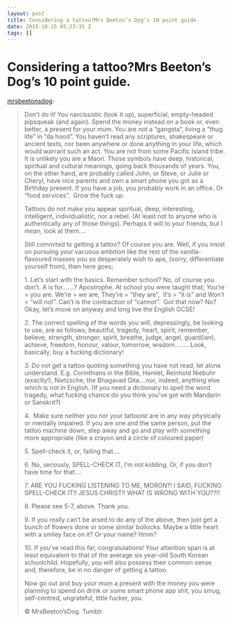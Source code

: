 ```yaml
---
layout: post
title: Considering a tattoo?Mrs Beeton’s Dog’s 10 point guide.
date: 2015-10-15 05:23:35 Z
tags: []
---
```

# Considering a tattoo?Mrs Beeton’s Dog’s 10 point guide.

[mrsbeetonsdog](http://mrsbeetonsdog.tumblr.com/post/130945022427):

> Don’t do it! You narcissistic (look it up), superficial, empty-headed pipsqueak (and again). Spend the money instead on a book or, even better, a present for your mum. You are not a “gangsta”, living a “thug life” in “da hood”. You haven’t read any scriptures, shakespeare or ancient texts, nor been anywhere or done anything in your life, which would warrant such an act. You are not from some Pacific Island tribe. It is unlikely you are a Maori. Those symbols have deep, historical, spiritual and cultural meanings, going back thousands of years. You, on the other hand, are probably called John, or Steve, or Julie or Cheryl, have nice parents and own a smart phone you got as a Birthday present. If you have a job, you probably work in an office. Or “food services”.  Grow the fuck up.
> 
> Tattoos do not make you appear spiritual, deep, interesting, intelligent, individualistic, nor a rebel. (At least not to anyone who is authentically any of those things). Perhaps it will to your friends, but I mean, look at them….
> 
> Still commited to getting a tattoo? Of course you are. Well, if you insist on pursuing your vacuous ambition like the rest of the vanilla-flavoured masses you so desperately wish to ape, (sorry, differentiate yourself from), then here goes;
> 
> 1\. Let’s start with the basics. Remember school? No, of course you don’t. A is for…….? Apostrophe. At school you were taught that; You’re = you are. We’re = we are, They’re = “they are”,  It’s = “it is” and Won’t = “will not”. Can’t is the contraction of “cannot”.  Got that now? No? Okay, let’s move on anyway and long live the English GCSE!
> 
> 2\. The correct spelling of the words you will, depressingly, be looking to use, are as follows; beautiful, tragedy, heart, spirit, remember, believe, strength, stronger, spirit, breathe, judge, angel, guard(ian), achieve, freedom, honour, valour, tomorrow, wisdom…….. Look, basically, buy a fucking dictionary!
> 
> 3\. Do not get a tattoo quoting something you have not read, let alone understand. E.g. Corinthians in the Bible, Hamlet, Reinhold Niebuhr (exactly!), Nietzsche, the Bhagavad Gita….nor, indeed, anything else which is not in English. (If you need a dictionary to spell the word tragedy, what fucking chance do you think you’ve got with Mandarin or Sanskrit?)
> 
> 4\.  Make sure neither you nor your tattooist are in any way physically or mentally impaired. If you are one and the same person, put the tattoo machine down, step away and go and play with something more appropriate (like a crayon and a circle of coloured paper)
> 
> 5\. Spell-check it, or, failing that….
> 
> 6\. No, seriously, SPELL-CHECK IT, I’m not kidding. Or, if you don’t have time for that….
> 
> 7\. ARE YOU FUCKING LISTENING TO ME, MORON?! I SAID, FUCKING SPELL-CHECK IT!! JESUS CHRIST!! WHAT IS WRONG WITH YOU??!!
> 
> 8\. Please see 5-7, above. Thank you.
> 
> 9\. If you really can’t be arsed to do any of the above, then just get a bunch of flowers done or some similar bollocks. Maybe a little heart with a smiley face on it? Or your name? Hmm?
> 
> 10\. If you’ve read this far, congratulations! Your attention span is at least equivalent to that of the average six year-old South Korean schoolchild. Hopefully, you will also possess their common sense and, therefore, be in no danger of getting a tattoo.
> 
> Now go out and buy your mum a present with the money you were planning to spend on drink or some smart phone app shit, you smug, self-centred, ungrateful, little fucker, you.
> 
> © MrsBeeton’sDog. Tumblr
